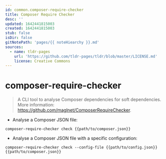 ```yaml
---
id: common.composer-require-checker
title: Composer Require Checker
desc: ''
updated: 1642441815003
created: 1642441815003
stub: false
isDir: false
gitNotePath: 'pages/{{ noteHiearchy }}.md'
sources:
  - name: tldr-pages
    url: 'https://github.com/tldr-pages/tldr/blob/master/LICENSE.md'
    license: Creative Commons
---
```

# composer-require-checker

> A CLI tool to analyse Composer dependencies for soft dependencies.
> More information: <https://github.com/maglnet/ComposerRequireChecker>.

- Analyse a Composer JSON file:

`composer-require-checker check {{path/to/composer.json}}`

- Analyse a Composer JSON file with a specific configuration:

`composer-require-checker check --config-file {{path/to/config.json}} {{path/to/composer.json}}`


